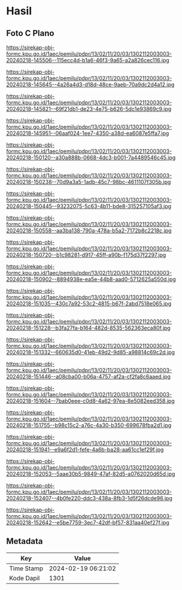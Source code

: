 # Hasil

## Foto C Plano

https://sirekap-obj-formc.kpu.go.id/1aec/pemilu/pdpr/13/02/11/20/03/1302112003003-20240218-145506--115ecc4d-b1a6-46f3-9a65-a2a826cec116.jpg

https://sirekap-obj-formc.kpu.go.id/1aec/pemilu/pdpr/13/02/11/20/03/1302112003003-20240218-145645--4a26a4d3-d18d-48ce-9aeb-70a9dc2d4a12.jpg

https://sirekap-obj-formc.kpu.go.id/1aec/pemilu/pdpr/13/02/11/20/03/1302112003003-20240218-145821--69f21db1-de23-4e75-b626-5dc1e93869c9.jpg

https://sirekap-obj-formc.kpu.go.id/1aec/pemilu/pdpr/13/02/11/20/03/1302112003003-20240218-145951--06aaf024-1ee7-4350-a38d-ea6087e5ffa7.jpg

https://sirekap-obj-formc.kpu.go.id/1aec/pemilu/pdpr/13/02/11/20/03/1302112003003-20240218-150120--a30a888b-0668-4dc3-b001-7a4489546c45.jpg

https://sirekap-obj-formc.kpu.go.id/1aec/pemilu/pdpr/13/02/11/20/03/1302112003003-20240218-150238--70d9a3a5-1adb-45c7-98bc-4611107f305b.jpg

https://sirekap-obj-formc.kpu.go.id/1aec/pemilu/pdpr/13/02/11/20/03/1302112003003-20240218-150445--93232075-5c63-4b11-bde8-315257105af3.jpg

https://sirekap-obj-formc.kpu.go.id/1aec/pemilu/pdpr/13/02/11/20/03/1302112003003-20240218-150558--aa3ba138-790a-478a-b5a2-7172b8c2218c.jpg

https://sirekap-obj-formc.kpu.go.id/1aec/pemilu/pdpr/13/02/11/20/03/1302112003003-20240218-150720--b1c98281-d917-45ff-a90b-f175d37f2297.jpg

https://sirekap-obj-formc.kpu.go.id/1aec/pemilu/pdpr/13/02/11/20/03/1302112003003-20240218-150902--8894938e-ea5e-44b8-aad0-5712625a550d.jpg

https://sirekap-obj-formc.kpu.go.id/1aec/pemilu/pdpr/13/02/11/20/03/1302112003003-20240218-151035--430c7a92-53c2-4815-b67f-2abd7518e065.jpg

https://sirekap-obj-formc.kpu.go.id/1aec/pemilu/pdpr/13/02/11/20/03/1302112003003-20240218-151228--b3fa27fa-b164-482d-8535-562363eca80f.jpg

https://sirekap-obj-formc.kpu.go.id/1aec/pemilu/pdpr/13/02/11/20/03/1302112003003-20240218-151332--660635d0-41eb-49d2-9d85-a98814c69c2d.jpg

https://sirekap-obj-formc.kpu.go.id/1aec/pemilu/pdpr/13/02/11/20/03/1302112003003-20240218-151446--a08cba00-b06a-4757-af2a-cf2fa8c6aaed.jpg

https://sirekap-obj-formc.kpu.go.id/1aec/pemilu/pdpr/13/02/11/20/03/1302112003003-20240218-151604--7bab0eee-c0d8-4a62-97ea-8e5082eed358.jpg

https://sirekap-obj-formc.kpu.go.id/1aec/pemilu/pdpr/13/02/11/20/03/1302112003003-20240218-151755--b98c15c2-a76c-4a30-b350-699678fba2d1.jpg

https://sirekap-obj-formc.kpu.go.id/1aec/pemilu/pdpr/13/02/11/20/03/1302112003003-20240218-151941--e9a6f2d1-fefe-4a6b-ba28-aa61cc1ef29f.jpg

https://sirekap-obj-formc.kpu.go.id/1aec/pemilu/pdpr/13/02/11/20/03/1302112003003-20240218-152053--5aae30b5-9849-47af-82d5-a0762020d65d.jpg

https://sirekap-obj-formc.kpu.go.id/1aec/pemilu/pdpr/13/02/11/20/03/1302112003003-20240218-152407--4b0fe220-ddc3-438a-8fb3-1d5f26dcde96.jpg

https://sirekap-obj-formc.kpu.go.id/1aec/pemilu/pdpr/13/02/11/20/03/1302112003003-20240218-152642--e5be7759-3ec7-42df-bf57-831aa40ef27f.jpg


## Metadata

| Key        | Value               |
| ---------- | ------------------- |
| Time Stamp | 2024-02-19 06:21:02 |
| Kode Dapil | 1301                |



